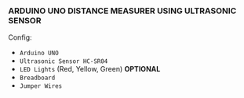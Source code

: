 ### ARDUINO UNO DISTANCE MEASURER USING ULTRASONIC SENSOR

Config:

-   `Arduino UNO`
-   `Ultrasonic Sensor HC-SR04`
-   `LED Lights` (Red, Yellow, Green) **OPTIONAL**
-   `Breadboard`
-   `Jumper Wires`
